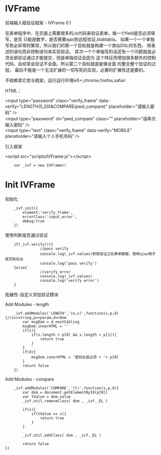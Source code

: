 # IVFrame

前端输入框验证框架 - IVFrame 0.1

 在表单程序中，在页面上需要很多的Js代码来验证表单，每一个field是否必须填写，是否 
只能是数字，是否需要ajax到远程验证,blablabla。 
如果一个一个单独写势必非常的繁琐，所以我们的第一个目标就是构建一个类似DSL的东西， 
用表述的语句而非控制语句来实现验证。 
其次一个个单独写的话还有一个问题就是必须全部验证通过才能提交，但是单独验证会因为 
这个特征而增加很多额外的控制代码，且经常会验证不全面。所以第二个目标就是能够全面 
的整合整个验证的过程。 
最后不能是一个无法扩展的一切写死的实现，必要的扩展性还是要的。

不依赖其它库与框架，运行运行环境ie5+,chrome,firefox,safari

HTML：

\<input type="password" class="verify_frame" data-verify="LENGTH(5,20)&COMPARE(pwd_compare)"  placeholder="请输入密码" /\>
<br />
\<input type="password" id="pwd_compare" class="" placeholder="请再次输入密码" /\>
<br />
\<input type="text" class="verify_frame" data-verify="MOBILE" placeholder="请输入个人手机号码" /\>

引入框架

\<script src="scripts/IVFrame.js"\>\</script\>

		var _ivf = new IVFrame()

# Init IVFrame

初始化

		_ivf.init({
			element:'verify_frame',
			errorClass:'input_error',
			debug:true
		})

使用判断是否通过验证

		if(_ivf.verify()){
					//pass verify	
					console.log(_ivf.values)获取验证之后表单数据，使用ajax用于提交到后台
					console.log('pass verify')
		}else{
					//verify error	
					console.log(_ivf.values)
					console.log('verify error')
		}

拓展性-自定义添加验证模块

Add Modules - length 
	
		_ivf.addModules('LENGTH','(n,x)',function(s,p,d){//s=>string,p=>param,d=>dom
			var msgDom = d.nextSibling
			msgDom.innerHTML = ''
			if(s){
				if(s.length > p[0] && s.length < p[1]){
					return true	
				}
			}
			if(d){
				msgDom.innerHTML = '密码长度必须 > '+ p[0]
			}
			return false
		})
		
Add Modules - compare  
	
		_ivf.addModules('COMPARE','(t)',function(s,p,d){
			var dom = document.getElementById(p[0])
			var tValue = dom.value
			_ivf.util.removeClass( dom , _ivf._EL )
			
			if(s){
				if(tValue == s){
					return true	
				}
			}
			
			_ivf.util.addClass( dom , _ivf._EL )
			
			return false
	})
